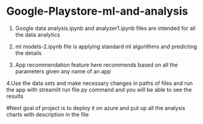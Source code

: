 # Google-Playstore-ml-and-analysis
1. Google data analysis.ipynb and analyzer1.ipynb files are intended for all the data analytics


2. ml models-2.ipynb file is applying standard ml algorithms and predicting the details 
3. App recommendation feature here recommends based on all the parameters given any name of an app



4.Use the data sets and make necessary changes in paths of files and run the app with streamlit run file.py command
and you will be able to see the results



#Next goal of project is to deploy it on azure and put up all the analysis charts with description in the file
